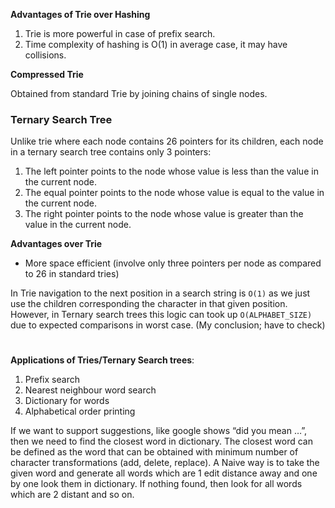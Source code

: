 **Advantages of Trie over Hashing**

1. Trie is more powerful in case of prefix search. 
2. Time complexity of hashing is O(1) in average case, it may have collisions.

**Compressed Trie**

Obtained from standard Trie by joining chains of single nodes.

### Ternary Search Tree

Unlike trie where each node contains 26 pointers for its children, each node in a ternary search tree contains only 3 
pointers:
1. The left pointer points to the node whose value is less than the value in the current node.
2. The equal pointer points to the node whose value is equal to the value in the current node.
3. The right pointer points to the node whose value is greater than the value in the current node.

**Advantages over Trie**
* More space efficient (involve only three pointers per node as compared to 26 in standard tries)

In Trie navigation to the next position in a search string is `O(1)` as we just use the children corresponding the 
character in that given position. However, in Ternary search trees this logic can took up `O(ALPHABET_SIZE)` due to 
expected comparisons in worst case. (My conclusion; have to check) 

#

**Applications of Tries/Ternary Search trees**:
1. Prefix search
2. Nearest neighbour word search
3. Dictionary for words
4. Alphabetical order printing

If we want to support suggestions, like google shows “did you mean …”, then we need to find the closest word in 
dictionary. The closest word can be defined as the word that can be obtained with minimum number of character 
transformations (add, delete, replace). A Naive way is to take the given word and generate all words which are 1 
edit distance  away and one by one look them in dictionary. If nothing found, then look for all words which are 2 
distant and so on.